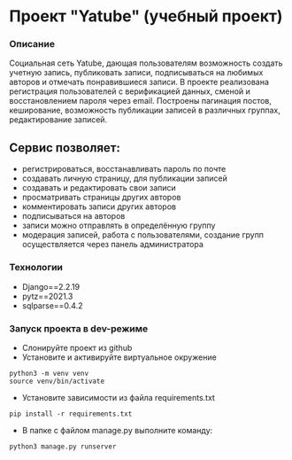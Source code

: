 # Проект "Yatube" (учебный проект)

### Описание
Социальная сеть Yatube, дающая пользователям возможность создать учетную запись, публиковать записи, подписываться на любимых авторов и отмечать понравившиеся записи.
В проекте реализована регистрация пользователей с верификацией данных, сменой и восстановлением пароля через email. Построены пагинация постов, кеширование, возможность публикации записей в различных группах, редактирование записей. 
## Сервис позволяет:

- регистрироваться, восстанавливать пароль по почте
- создавать личную страницу, для публикации записей
- создавать и редактировать свои записи
- просматривать страницы других авторов
- комментировать записи других авторов
- подписываться на авторов
- записи можно отправлять в определённую группу
- модерация записей, работа с пользователями, создание групп осуществляется через панель администратора
### Технологии
* Django==2.2.19
* pytz==2021.3
* sqlparse==0.4.2
### Запуск проекта в dev-режиме
- Слонируйте проект из github
- Установите и активируйте виртуальное окружение
```
python3 -m venv venv
source venv/bin/activate
``` 
- Установите зависимости из файла requirements.txt
```
pip install -r requirements.txt
``` 
- В папке с файлом manage.py выполните команду:
```
python3 manage.py runserver
```
